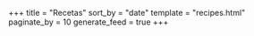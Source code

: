 +++
title = "Recetas"
sort_by = "date"
template = "recipes.html"
paginate_by = 10
generate_feed = true
+++
